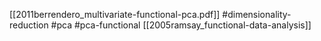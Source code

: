 [[2011berrendero_multivariate-functional-pca.pdf]]
#dimensionality-reduction #pca #pca-functional
[[2005ramsay_functional-data-analysis]]

